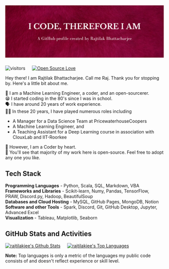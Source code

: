 # ![I code, therefore I am. A GitHub profile by Rajtilak Bhattacharjee](/assets/github-profile-photo.png)

![visitors](https://visitor-badge.laobi.icu/badge?page_id=rajtilakjee) &emsp; [![Open Source Love](https://badges.frapsoft.com/os/v1/open-source.svg?v=103)](https://github.com/ellerbrock/open-source-badges/)

Hey there! I am Rajtilak Bhattacharjee. Call me Raj. Thank you for stopping by. Here's a little bit about me.

🙌 I am a Machine Learning Engineer, a coder, and an open-sourcerer.<br/>
😁 I started coding in the 80's since I was in school.<br/>
🗣️ I have around 20 years of work experience.<br/>
👨‍💻 In these 20 years, I have played numerous roles including
 - A Manager for a Data Science Team at PricewaterhouseCoopers
 - A Machine Learning Engineer, and
 - A Teaching Assistant for a Deep Learning course in association with ClouxLab and IIT-Roorkee

🥇 However, I am a Coder by heart.<br/>
🔮 You'll see that majority of my work here is open-source. Feel free to adopt any one you like.<br/>

## Tech Stack

**Programming Languages** - Python, Scala, SQL, Markdown, VBA<br/>
**Frameworks and Libraries** - Scikit-learn, Numy, Pandas, TensorFlow, PRAW, Discord.py, Hadoop, BeautifulSoup<br/>
**Databases and Cloud Hosting** - MySQL, GitHub Pages, MongoDB, Notion<br/>
**Software and other Tools** - Spark, Discord, Git, GitHub Desktop, Jupyter, Advanced Excel<br/>
**Visualization** - Tableau, Matplotlib, Seaborn<br/>

## GitHub Stats and Activities

<a href="https://github.com/rajtilakjee"><img alt="rajtilakjee's Github Stats" src="https://github-readme-stats.vercel.app/api?username=rajtilakjee&show_icons=true&theme=vue" height="192px"/></a> &emsp; <a href="https://github.com/rajtilakjee/"><img alt="rajtilakjee's Top Languages" src="https://github-readme-stats.vercel.app/api/top-langs/?username=rajtilakjee&langs_count=8&theme=vue" height="192px"/></a>

<b>Note:</b> Top languages is only a metric of the languages my public code consists of and doesn't reflect experience or skill level.
